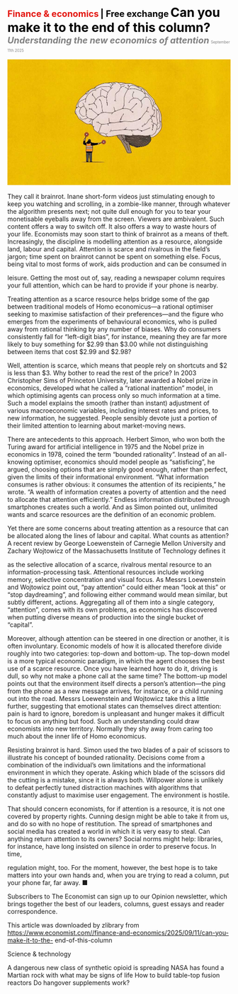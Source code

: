 <span style="color:#E3120B; font-size:14.9pt; font-weight:bold;">Finance & economics</span> <span style="color:#000000; font-size:14.9pt; font-weight:bold;">| Free exchange</span>
<span style="color:#000000; font-size:21.0pt; font-weight:bold;">Can you make it to the end of this column?</span>
<span style="color:#808080; font-size:14.9pt; font-weight:bold; font-style:italic;">Understanding the new economics of attention</span>
<span style="color:#808080; font-size:6.2pt;">September 11th 2025</span>

![](../images/066_Can_you_make_it_to_the_end_of_this_column/p0265_img01.jpeg)

They call it brainrot. Inane short-form videos just stimulating enough to keep you watching and scrolling, in a zombie-like manner, through whatever the algorithm presents next; not quite dull enough for you to tear your monetisable eyeballs away from the screen. Viewers are ambivalent. Such content offers a way to switch off. It also offers a way to waste hours of your life. Economists may soon start to think of brainrot as a means of theft. Increasingly, the discipline is modelling attention as a resource, alongside land, labour and capital. Attention is scarce and rivalrous in the field’s jargon; time spent on brainrot cannot be spent on something else. Focus, being vital to most forms of work, aids production and can be consumed in

leisure. Getting the most out of, say, reading a newspaper column requires your full attention, which can be hard to provide if your phone is nearby.

Treating attention as a scarce resource helps bridge some of the gap between traditional models of Homo economicus—a rational optimiser seeking to maximise satisfaction of their preferences—and the figure who emerges from the experiments of behavioural economics, who is pulled away from rational thinking by any number of biases. Why do consumers consistently fall for “left-digit bias”, for instance, meaning they are far more likely to buy something for $2.99 than $3.00 while not distinguishing between items that cost $2.99 and $2.98?

Well, attention is scarce, which means that people rely on shortcuts and $2 is less than $3. Why bother to read the rest of the price? In 2003 Christopher Sims of Princeton University, later awarded a Nobel prize in economics, developed what he called a “rational inattention” model, in which optimising agents can process only so much information at a time. Such a model explains the smooth (rather than instant) adjustment of various macroeconomic variables, including interest rates and prices, to new information, he suggested. People sensibly devote just a portion of their limited attention to learning about market-moving news.

There are antecedents to this approach. Herbert Simon, who won both the Turing award for artificial intelligence in 1975 and the Nobel prize in economics in 1978, coined the term “bounded rationality”. Instead of an all- knowing optimiser, economics should model people as “satisficing”, he argued, choosing options that are simply good enough, rather than perfect, given the limits of their informational environment. “What information consumes is rather obvious: it consumes the attention of its recipients,” he wrote. “A wealth of information creates a poverty of attention and the need to allocate that attention efficiently.” Endless information distributed through smartphones creates such a world. And as Simon pointed out, unlimited wants and scarce resources are the definition of an economic problem.

Yet there are some concerns about treating attention as a resource that can be allocated along the lines of labour and capital. What counts as attention? A recent review by George Loewenstein of Carnegie Mellon University and Zachary Wojtowicz of the Massachusetts Institute of Technology defines it

as the selective allocation of a scarce, rivalrous mental resource to an information-processing task. Attentional resources include working memory, selective concentration and visual focus. As Messrs Loewenstein and Wojtowicz point out, “pay attention” could either mean “look at this” or “stop daydreaming”, and following either command would mean similar, but subtly different, actions. Aggregating all of them into a single category, “attention”, comes with its own problems, as economics has discovered when putting diverse means of production into the single bucket of “capital”.

Moreover, although attention can be steered in one direction or another, it is often involuntary. Economic models of how it is allocated therefore divide roughly into two categories: top-down and bottom-up. The top-down model is a more typical economic paradigm, in which the agent chooses the best use of a scarce resource. Once you have learned how to do it, driving is dull, so why not make a phone call at the same time? The bottom-up model points out that the environment itself directs a person’s attention—the ping from the phone as a new message arrives, for instance, or a child running out into the road. Messrs Loewenstein and Wojtowicz take this a little further, suggesting that emotional states can themselves direct attention: pain is hard to ignore, boredom is unpleasant and hunger makes it difficult to focus on anything but food. Such an understanding could draw economists into new territory. Normally they shy away from caring too much about the inner life of Homo economicus.

Resisting brainrot is hard. Simon used the two blades of a pair of scissors to illustrate his concept of bounded rationality. Decisions come from a combination of the individual’s own limitations and the informational environment in which they operate. Asking which blade of the scissors did the cutting is a mistake, since it is always both. Willpower alone is unlikely to defeat perfectly tuned distraction machines with algorithms that constantly adjust to maximise user engagement. The environment is hostile.

That should concern economists, for if attention is a resource, it is not one covered by property rights. Cunning design might be able to take it from us, and do so with no hope of restitution. The spread of smartphones and social media has created a world in which it is very easy to steal. Can anything return attention to its owners? Social norms might help: libraries, for instance, have long insisted on silence in order to preserve focus. In time,

regulation might, too. For the moment, however, the best hope is to take matters into your own hands and, when you are trying to read a column, put your phone far, far away. ■

Subscribers to The Economist can sign up to our Opinion newsletter, which brings together the best of our leaders, columns, guest essays and reader correspondence.

This article was downloaded by zlibrary from https://www.economist.com//finance-and-economics/2025/09/11/can-you-make-it-to-the- end-of-this-column

Science & technology

A dangerous new class of synthetic opioid is spreading NASA has found a Martian rock with what may be signs of life How to build table-top fusion reactors Do hangover supplements work?